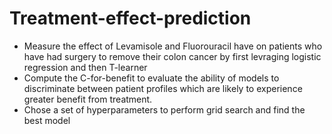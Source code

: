 # Treatment-effect-prediction

- Measure the effect of Levamisole and Fluorouracil have on patients who have had surgery to remove their colon cancer by first levraging logistic regression and then T-learner
- Compute the C-for-benefit to evaluate the ability of models to discriminate between patient profiles which are likely to experience greater benefit from treatment.
- Chose a set of hyperparameters to perform grid search and find the best model
